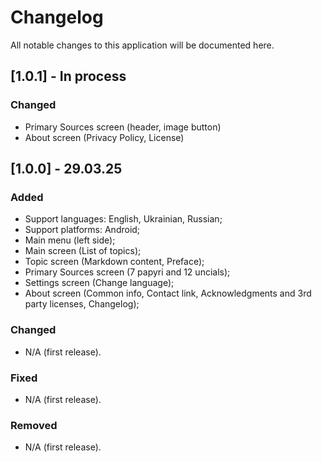 # Changelog

All notable changes to this application will be documented here.

## [1.0.1] - In process

### Changed

- Primary Sources screen (header, image button)
- About screen (Privacy Policy, License)

## [1.0.0] - 29.03.25

### Added

- Support languages: English, Ukrainian, Russian;
- Support platforms: Android;
- Main menu (left side);
- Main screen (List of topics);
- Topic screen (Markdown content, Preface);
- Primary Sources screen (7 papyri and 12 uncials);
- Settings screen (Change language);
- About screen (Common info, Contact link, Acknowledgments and 3rd party licenses, Changelog);

### Changed

- N/A (first release).

### Fixed

- N/A (first release).

### Removed

- N/A (first release).
